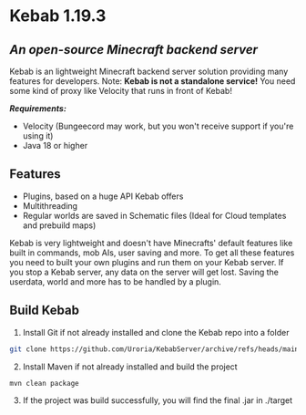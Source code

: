 # Kebab 1.19.3
## _An open-source Minecraft backend server_

Kebab is an lightweight Minecraft backend server solution providing many features for developers.
Note: **Kebab is not a standalone service!** You need some kind of proxy like Velocity that runs in front of Kebab!

_**Requirements:**_
- Velocity (Bungeecord may work, but you won't receive support if you're using it)
- Java 18 or higher
## Features

- Plugins, based on a huge API Kebab offers
- Multithreading
- Regular worlds are saved in Schematic files (Ideal for Cloud templates and prebuild maps)

Kebab is very lightweight and doesn't have Minecrafts' default features like built in commands, 
mob AIs, user saving and more. To get all these features you need to built your own plugins and
run them on your Kebab server. If you stop a Kebab server, any data on the server will get lost.
Saving the userdata, world and more has to be handled by a plugin.

## Build Kebab

1. Install Git if not already installed and clone the Kebab repo into a folder
```sh
git clone https://github.com/Uroria/KebabServer/archive/refs/heads/main.zip .
```
2. Install Maven if not already installed and build the project
```sh
mvn clean package
```
3. If the project was build successfully, you will find the final .jar in ./target
